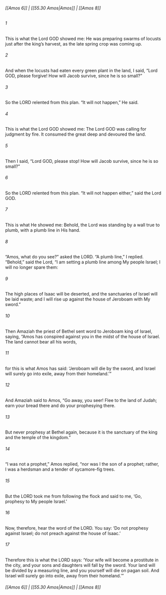 
###### [[Amos 6]] | [[55.30 Amos|Amos]] | [[Amos 8]]

###### 1
This is what the Lord GOD showed me: He was preparing swarms of locusts just after the king’s harvest, as the late spring crop was coming up.
###### 2
And when the locusts had eaten every green plant in the land, I said, “Lord GOD, please forgive! How will Jacob survive, since he is so small?”
###### 3
So the LORD relented from this plan. “It will not happen,” He said.
###### 4
This is what the Lord GOD showed me: The Lord GOD was calling for judgment by fire. It consumed the great deep and devoured the land.
###### 5
Then I said, “Lord GOD, please stop! How will Jacob survive, since he is so small?”
###### 6
So the LORD relented from this plan. “It will not happen either,” said the Lord GOD.
###### 7
This is what He showed me: Behold, the Lord was standing by a wall true to plumb, with a plumb line in His hand.
###### 8
“Amos, what do you see?” asked the LORD. “A plumb line,” I replied. “Behold,” said the Lord, “I am setting a plumb line among My people Israel; I will no longer spare them:
###### 9
The high places of Isaac will be deserted, and the sanctuaries of Israel will be laid waste; and I will rise up against the house of Jeroboam with My sword.”
###### 10
Then Amaziah the priest of Bethel sent word to Jeroboam king of Israel, saying, “Amos has conspired against you in the midst of the house of Israel. The land cannot bear all his words,
###### 11
for this is what Amos has said: ‘Jeroboam will die by the sword, and Israel will surely go into exile, away from their homeland.’”
###### 12
And Amaziah said to Amos, “Go away, you seer! Flee to the land of Judah; earn your bread there and do your prophesying there.
###### 13
But never prophesy at Bethel again, because it is the sanctuary of the king and the temple of the kingdom.”
###### 14
“I was not a prophet,” Amos replied, “nor was I the son of a prophet; rather, I was a herdsman and a tender of sycamore-fig trees.
###### 15
But the LORD took me from following the flock and said to me, ‘Go, prophesy to My people Israel.’
###### 16
Now, therefore, hear the word of the LORD. You say: ‘Do not prophesy against Israel; do not preach against the house of Isaac.’
###### 17
Therefore this is what the LORD says: ‘Your wife will become a prostitute in the city, and your sons and daughters will fall by the sword. Your land will be divided by a measuring line, and you yourself will die on pagan soil. And Israel will surely go into exile, away from their homeland.’”

###### [[Amos 6]] | [[55.30 Amos|Amos]] | [[Amos 8]]
